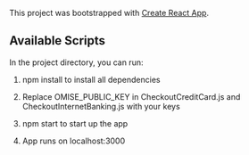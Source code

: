 This project was bootstrapped with [Create React App](https://github.com/facebook/create-react-app).

## Available Scripts

In the project directory, you can run:

1. npm install to install all dependencies

2. Replace OMISE_PUBLIC_KEY in CheckoutCreditCard.js and CheckoutInternetBanking.js with your keys

3. npm start to start up the app

4. App runs on localhost:3000
